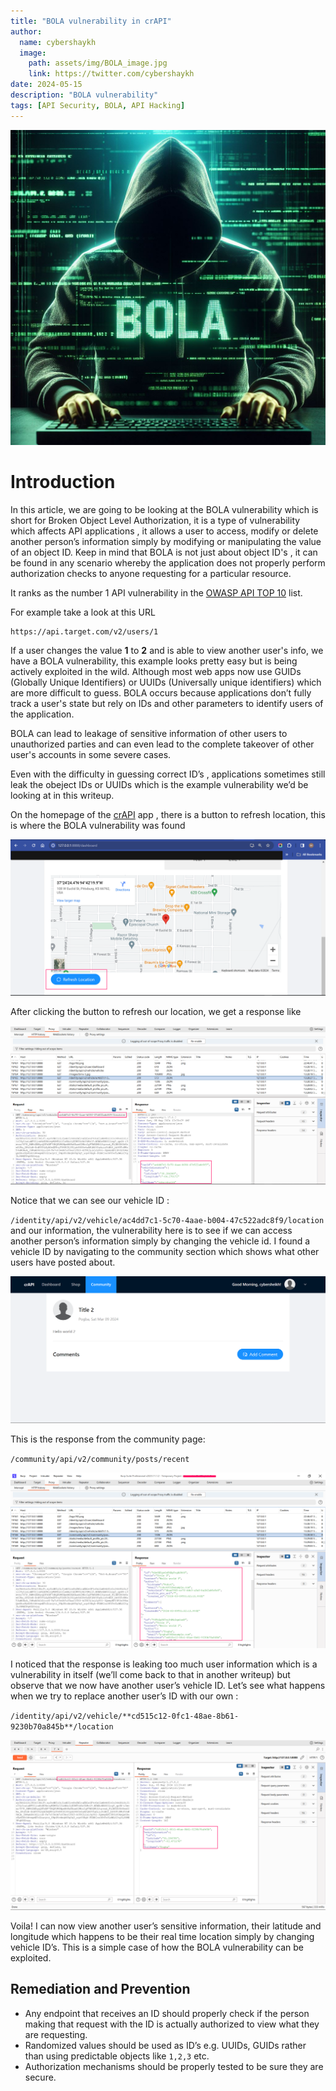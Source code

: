 ```yaml
---
title: "BOLA vulnerability in crAPI"
author:
  name: cybershaykh
  image:
    path: assets/img/BOLA_image.jpg
    link: https://twitter.com/cybershaykh
date: 2024-05-15
description: "BOLA vulnerability"
tags: [API Security, BOLA, API Hacking]
---
```




![BOLA](/assets/img/BOLA_image.jpg)

# Introduction

In this article, we are going to be looking at the BOLA vulnerability which is short for Broken Object Level Authorization, it is a type of vulnerability which affects API applications , it allows a user to access, modify or delete another person’s information simply by modifying or manipulating the value of an object ID. Keep in mind that BOLA is not just about object ID's , it can be found in any scenario whereby the application does not properly perform authorization checks to anyone requesting for a particular resource. 

It ranks as the number 1 API vulnerability in the [OWASP API TOP 10](https://owasp.org/API-Security/editions/2023/en/0xa1-broken-object-level-authorization/) list. 

For example take a look at this URL

```
https://api.target.com/v2/users/1
```

If a user  changes the value **1** to **2** and is able to view another user's info, we have a BOLA vulnerability, this example looks pretty easy but is being actively exploited in the wild. Although most web apps now use GUIDs (Globally Unique Identifiers) or UUIDs (Universally unique identifiers) which are more difficult to guess. BOLA occurs because applications don’t fully track a user's state but rely on IDs and other parameters to identify users of the application. 

BOLA can lead to leakage of sensitive information of other users to unauthorized parties and can even lead to the complete takeover of other user's accounts in some severe cases. 

Even with the difficulty in guessing correct ID’s , applications sometimes still leak the obeject IDs or UUIDs which is the example vulnerability we’d be looking at in this writeup. 

On the homepage of the [crAPI](https://owasp.org/www-project-crapi/) app , there is a button to refresh location, this is where the BOLA vulnerability was found

![refreshlocation- BOLA 1.png](/assets/img/refresh_location.png)

After clicking the button to refresh our location, we get a response like 

![refreshlocation response.png](/assets/img/refresh_location_response.png)

Notice that we can see our vehicle ID : 

 `/identity/api/v2/vehicle/ac4dd7c1-5c70-4aae-b004-47c522adc8f9/location`  and our information, the vulnerability here is to see if we can access another person’s information simply by changing the vehicle id. I found a vehicle ID by navigating to the community section which shows what other users have posted about. 

![communitypage.png](/assets/img/community_page.png)

This is the response from the community page:

`/community/api/v2/community/posts/recent`

![communitypageresponse.png](/assets/img/community_page_response.png)

I noticed that the response is leaking too much user information which is a vulnerability in itself (we’ll come back to that in another writeup) but observe that we now have another user’s vehicle ID. Let’s see what happens when we try to replace another user’s ID with our own :

`/identity/api/v2/vehicle/**cd515c12-0fc1-48ae-8b61-9230b70a845b**/location`

![replacinguserid.png](/assets/img/replacinguserid.png)

Voila! I can now view another user’s sensitive information, their latitude and longitude which happens to be their real time location simply by changing vehicle ID’s. This is a simple case of how the BOLA vulnerability can be exploited. 

## Remediation and Prevention

- Any endpoint that receives an ID should properly check if the person making that request with the ID is actually authorized to view what they are requesting.
- Randomized values should be used as ID’s e.g. UUIDs, GUIDs rather than using predictable objects like `1,2,3` etc.
- Authorization mechanisms should be properly tested to be sure they are secure.

